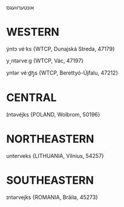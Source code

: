 אונטערוועגס

WESTERN
========

ýntɔ véˑks {WTCP, Dunajská Streda, 47179}

y˰ntərveːg {WTCP, Vác, 47197}

yntər véˑg͡ŋ̩s {WTCP, Berettyó-Újfalu, 47212}

CENTRAL
========

ɪ́ntəvéjks {POLAND, Wolbrom, 50196}

NORTHEASTERN
==============

unterveks {LITHUANIA, Vilnius, 54257}

SOUTHEASTERN
==============

ɪntərvejks {ROMANIA, Brăila, 45273}
